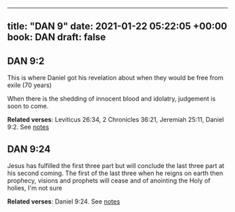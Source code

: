 
---
title: "DAN 9"
date: 2021-01-22 05:22:05 +00:00
book: DAN
draft: false
---

## DAN 9:2

This is where Daniel got his revelation about when they would be free from exile (70 years)

When there is the shedding of innocent blood and idolatry, judgement is soon to come.

**Related verses**: Leviticus 26:34, 2 Chronicles 36:21, Jeremiah 25:11, Daniel 9:2. See [notes](https://my.bible.com/notes/3612444361902252578)


## DAN 9:24

Jesus has fulfilled the first three part but will conclude the last three part at his second coming. The first of the last three when he reigns on earth then prophecy, visions and prophets will cease and of anointing the Holy of holies, I'm not sure

**Related verses**: Daniel 9:24. See [notes](https://my.bible.com/notes/3644463145928090448)

